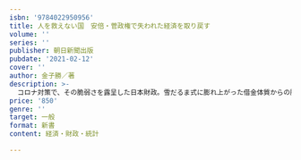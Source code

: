 ```yaml
---
isbn: '9784022950956'
title: 人を救えない国　安倍・菅政権で失われた経済を取り戻す
volume: ''
series: ''
publisher: 朝日新聞出版
pubdate: '2021-02-12'
cover: ''
author: 金子勝／著
description: >-
  コロナ対策で、その脆弱さを露呈した日本財政。雪だるま式に膨れ上がった借金体質からの脱却、行き過ぎた新自由主義的政策・変質した資本主義からの転換、産業構造改革の必要性を説く著者が、未来に向けた経済政策の在り方を考える。
price: '850'
genre: ''
target: 一般
format: 新書
content: 経済・財政・統計

---
```

